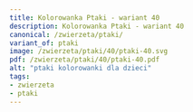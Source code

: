```yaml
---
title: Kolorowanka Ptaki - wariant 40
description: Kolorowanka Ptaki - wariant 40
canonical: /zwierzeta/ptaki/
variant_of: ptaki
image: /zwierzeta/ptaki/40/ptaki-40.svg
pdf: /zwierzeta/ptaki/40/ptaki-40.pdf
alt: "ptaki kolorowanki dla dzieci"
tags:
- zwierzeta
- ptaki
---
```

